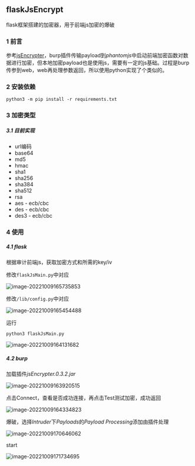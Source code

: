 ## flaskJsEncrypt

flask框架搭建的加密器，用于前端js加密的爆破



### 1 前言

参考[jsEncrypter](https://github.com/c0ny1/jsEncrypter)，burp插件传输payload到*phantomjs*中启动前端加密函数对数据进行加密，但本地加密payload也是使用js，需要有一定的js基础。过程是burp传参到web，web再处理参数返回，所以使用python实现了个类似的。

### 2 安装依赖

```
python3 -m pip install -r requirements.txt
```

### 3 加密类型

##### 3.1 目前实现

- url编码
- base64
- md5
- hmac
- sha1
- sha256
- sha384
- sha512
- rsa
- aes - ecb/cbc
- des - ecb/cbc
- des3 - ecb/cbc

### 4 使用

##### 4.1 flask

根据审计前端js，获取加密方式和所需的key/iv

修改`flaskJsMain.py`中对应

![image-20221009165735853](https://s2.loli.net/2022/10/09/6REXn5esQqh8cMP.png)

修改`/lib/config.py`中对应

![image-20221009165454488](https://s2.loli.net/2022/10/09/WxeOhcIrFJzPZwV.png)

运行

```
python3 flaskJsMain.py
```

![image-20221009164131682](https://s2.loli.net/2022/10/09/rfEzwJ6VLCBYunR.png)

##### 4.2 burp

加载插件*jsEncrypter.0.3.2.jar*

![image-20221009163920515](https://s2.loli.net/2022/10/09/YkZers9dD1mBpNF.png)

点击Connect，查看是否成功连接，再点击Test测试加密，成功返回

![image-20221009164334823](https://s2.loli.net/2022/10/09/EmOZwWJgc1VhLAx.png)

爆破，选择*Intruder*下*Payloads*的*Payload Processing*添加由插件处理

![image-20221009170646062](https://s2.loli.net/2022/10/09/logFOQx78TWwIfh.png)

start

![image-20221009171734695](https://s2.loli.net/2022/10/09/TpYXbmZzsyrPRlB.png)
